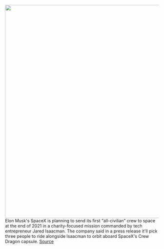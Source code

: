 <img src='https://cdn.vox-cdn.com/thumbor/fdy1p0S53g-fV5AcO3-rc81UVpk=/0x0:2040x1360/1200x800/filters:focal(857x517:1183x843)/cdn.vox-cdn.com/uploads/chorus_image/image/68753591/elon_musk_tesla_3036.0.jpg' width='700px' /><br/>
Elon Musk's SpaceX is planning to send its first “all-civilian” crew to space at the end of 2021 in a charity-focused mission commanded by tech entrepreneur Jared Isaacman. The company said in a press release it'll pick three people to ride alongside Isaacman to orbit aboard SpaceX's Crew Dragon capsule.
<a href='https://www.theverge.com/2021/2/1/22261038/spacex-announces-first-all-civilian-mission-to-space'> Source <a/>